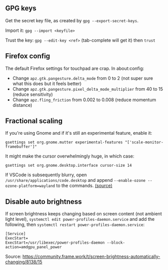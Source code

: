 ## GPG keys

Get the secret key file, as created by `gpg --export-secret-keys`.

Import it: `gpg --import <keyfile>`

Trust the key: `gpg --edit-key <ref>` (tab-complete will get it) then `trust`

## Firefox config

The default Firefox settings for touchpad are crap. In about:config:

- Change `apz.gtk.pangesture.delta_mode` from 0 to 2 (not super sure what this does but it feels better)
- Change `apz.gtk.pangesture.pixel_delta_mode_multiplier` from 40 to 15 (reduce sensitivity)
- Change `apz.fling_friction` from 0.002 to 0.008 (reduce momentum distance)

## Fractional scaling

If you're using Gnome and if it's still an experimental feature, enable it:

```
gsettings set org.gnome.mutter experimental-features "['scale-monitor-framebuffer']"
```

It might make the cursor overwhelmingly huge, in which case:

```
gsettings set org.gnome.desktop.interface cursor-size 14
```

If VSCode is subsequently blurry, open `/usr/share/applications/code.desktop` and append `--enable-ozone --ozone-platform=wayland` to the commands. [(source)](https://www.reddit.com/r/Fedora/comments/wpkws3/comment/ikhc12o/)

## Disable auto brightness

If screen brightness keeps changing based on screen content (not ambient light level), `systemctl edit power-profiles-daemon.service` and add the following, then `systemctl restart power-profiles-daemon.service`:

```
[Service]
ExecStart=
ExecStart=/usr/libexec/power-profiles-daemon --block-action=amdgpu_panel_power
```

Source: https://community.frame.work/t/screen-brightness-automatically-changing/8138/15

